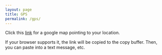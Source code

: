 ```yaml
---
layout: page
title: GPS
permalink: /gps/
---
```


Click this [link](./gps.html) for a google map pointing to your location.

If your browser supports it, the link will be copied to the copy buffer. Then, you can paste into a text message, etc.
</body>
